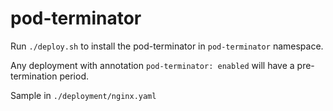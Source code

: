 # pod-terminator

Run `./deploy.sh` to install the pod-terminator in `pod-terminator` namespace.

Any deployment with annotation `pod-terminator: enabled` will have a pre-termination period.

Sample in `./deployment/nginx.yaml`
